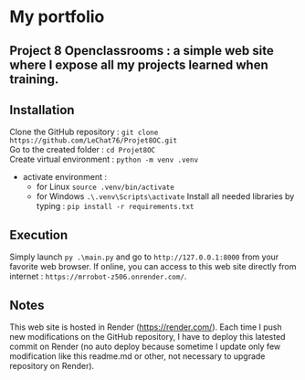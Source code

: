 # My portfolio
## Project 8 Openclassrooms : a simple web site where I expose all my projects learned when training.
## Installation
Clone the GitHub repository : `git clone https://github.com/LeChat76/Projet8OC.git`  
Go to the created folder : `cd Projet8OC`  
Create virtual environment : `python -m venv .venv`
- activate environment :
    * for Linux `source .venv/bin/activate`
    * for Windows `.\.venv\Scripts\activate`
Install all needed libraries by typing : `pip install -r requirements.txt`
## Execution
Simply launch `py .\main.py` and go to `http://127.0.0.1:8000` from your favorite web browser.
If online, you can access to this web site directly from internet : `https://mrrobot-z506.onrender.com/`.
## Notes
This web site is hosted in Render (https://render.com/). Each time I push new modifications on the GitHub repository, I have to deploy this latested commit on Render (no auto deploy because sometime I update only few modification like this readme.md or other, not necessary to upgrade repository on Render).

